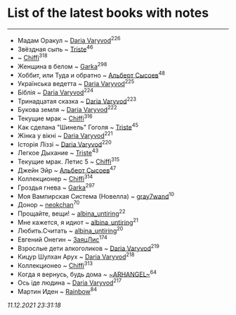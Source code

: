 # List of the latest books with notes
---

* Мадам Оракул ~ [Daria Varyvod](users/829/829893410524253-facebook)<sup>226</sup>
* Звёздная сыпь ~ [Triste](users/517/5175580462988229760-mailru)<sup>46</sup>
*  ~ [Chiffi](users/105/105831994080785626680-google)<sup>318</sup>
* Женщина в белом ~ [Garka](users/115/115753719718250012620-google)<sup>298</sup>
* Хоббит, или Туда и обратно ~ [Альберт Сысоев](users/474/47446642-vkontakte)<sup>48</sup>
* Українська ведетта ~ [Daria Varyvod](users/829/829893410524253-facebook)<sup>225</sup>
* Біблія ~ [Daria Varyvod](users/829/829893410524253-facebook)<sup>224</sup>
* Тринадцатая сказка ~ [Daria Varyvod](users/829/829893410524253-facebook)<sup>223</sup>
* Букова земля ~ [Daria Varyvod](users/829/829893410524253-facebook)<sup>222</sup>
* Текущие мрак ~ [Chiffi](users/105/105831994080785626680-google)<sup>316</sup>
* Как сделана "Шинель" Гоголя ~ [Triste](users/517/5175580462988229760-mailru)<sup>45</sup>
* Жінка у вікні ~ [Daria Varyvod](users/829/829893410524253-facebook)<sup>221</sup>
* Історія Ліззі ~ [Daria Varyvod](users/829/829893410524253-facebook)<sup>220</sup>
* Легкое Дыхание ~ [Triste](users/517/5175580462988229760-mailru)<sup>43</sup>
* Текущие мрак. Летис 5 ~ [Chiffi](users/105/105831994080785626680-google)<sup>315</sup>
* Джейн Эйр ~ [Альберт Сысоев](users/474/47446642-vkontakte)<sup>47</sup>
* Коллекционер ~ [Chiffi](users/105/105831994080785626680-google)<sup>314</sup>
* Гроздья гнева ~ [Garka](users/115/115753719718250012620-google)<sup>297</sup>
* Моя Вампирская Система (Новелла) ~ [gray7wand](users/110/110080946273609412257-google)<sup>10</sup>
* Донор ~ [neokchan](users/113/113179958976964886996-google)<sup>70</sup>
* Прощайте, вещи! ~ [albina_untiring](users/257/2579695-vkontakte)<sup>22</sup>
* Мне кажется, я идиот ~ [albina_untiring](users/257/2579695-vkontakte)<sup>21</sup>
* Любить.Считать ~ [albina_untiring](users/257/2579695-vkontakte)<sup>20</sup>
* Евгений Онегин ~ [ЗаяцЛис](users/112/112388384595246311466-google)<sup>174</sup>
* Взрослые дети алкоголиков ~ [Daria Varyvod](users/829/829893410524253-facebook)<sup>219</sup>
* Кицур Шулхан Арух ~ [Daria Varyvod](users/829/829893410524253-facebook)<sup>218</sup>
* Коллекционео ~ [Chiffi](users/105/105831994080785626680-google)<sup>313</sup>
* Когда я вернусь, будь дома ~ [~ARHANGEL~](users/642/64251996-vkontakte)<sup>64</sup>
* Ось іде людина ~ [Daria Varyvod](users/829/829893410524253-facebook)<sup>217</sup>
* Мартин Иден ~ [Rainbow](users/109/109787328219839805802-google)<sup>84</sup>


_11.12.2021 23:31:18_
